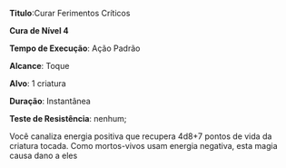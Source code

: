 **Titulo**:Curar Ferimentos Críticos

**Cura de Nível 4**

**Tempo de Execução**: Ação Padrão

**Alcance**: Toque

**Alvo**: 1 criatura

**Duração**: Instantânea

**Teste de Resistência**: nenhum;

Você canaliza energia positiva que recupera 4d8+7 pontos de vida da criatura tocada. Como mortos-vivos usam energia negativa, esta magia causa dano a eles
